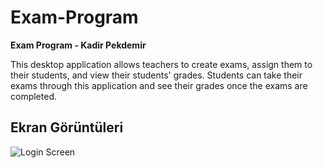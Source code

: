 # Exam-Program

**Exam Program - Kadir Pekdemir**

This desktop application allows teachers to create exams, assign them to their students, and view their students' grades. Students can take their exams through this application and see their grades once the exams are completed.

## Ekran Görüntüleri

![Login Screen](images/p1.png)
